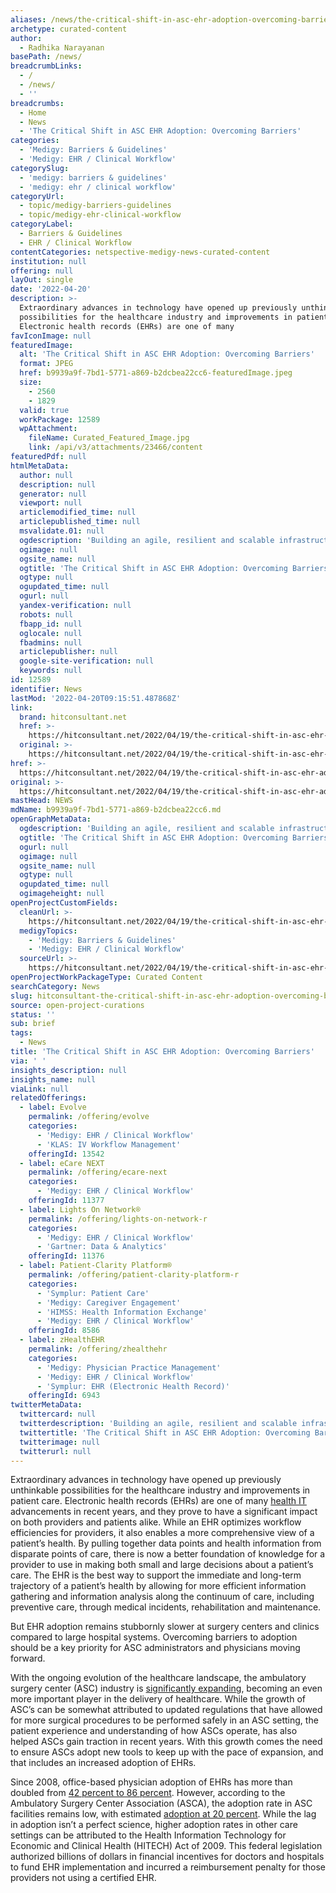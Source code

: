 ```yaml
---
aliases: /news/the-critical-shift-in-asc-ehr-adoption-overcoming-barriers
archetype: curated-content
author:
  - Radhika Narayanan
basePath: /news/
breadcrumbLinks:
  - /
  - /news/
  - ''
breadcrumbs:
  - Home
  - News
  - 'The Critical Shift in ASC EHR Adoption: Overcoming Barriers'
categories:
  - 'Medigy: Barriers & Guidelines'
  - 'Medigy: EHR / Clinical Workflow'
categorySlug:
  - 'medigy: barriers & guidelines'
  - 'medigy: ehr / clinical workflow'
categoryUrl:
  - topic/medigy-barriers-guidelines
  - topic/medigy-ehr-clinical-workflow
categoryLabel:
  - Barriers & Guidelines
  - EHR / Clinical Workflow
contentCategories: netspective-medigy-news-curated-content
institution: null
offering: null
layOut: single
date: '2022-04-20'
description: >-
  Extraordinary advances in technology have opened up previously unthinkable
  possibilities for the healthcare industry and improvements in patient care.
  Electronic health records (EHRs) are one of many 
favIconImage: null
featuredImage:
  alt: 'The Critical Shift in ASC EHR Adoption: Overcoming Barriers'
  format: JPEG
  href: b9939a9f-7bd1-5771-a869-b2dcbea22cc6-featuredImage.jpeg
  size:
    - 2560
    - 1829
  valid: true
  workPackage: 12589
  wpAttachment:
    fileName: Curated_Featured_Image.jpg
    link: /api/v3/attachments/23466/content
featuredPdf: null
htmlMetaData:
  author: null
  description: null
  generator: null
  viewport: null
  articlemodified_time: null
  articlepublished_time: null
  msvalidate.01: null
  ogdescription: 'Building an agile, resilient and scalable infrastructure.'
  ogimage: null
  ogsite_name: null
  ogtitle: 'The Critical Shift in ASC EHR Adoption: Overcoming Barriers'
  ogtype: null
  ogupdated_time: null
  ogurl: null
  yandex-verification: null
  robots: null
  fbapp_id: null
  oglocale: null
  fbadmins: null
  articlepublisher: null
  google-site-verification: null
  keywords: null
id: 12589
identifier: News
lastMod: '2022-04-20T09:15:51.487868Z'
link:
  brand: hitconsultant.net
  href: >-
    https://hitconsultant.net/2022/04/19/the-critical-shift-in-asc-ehr-adoption-overcoming-barriers/
  original: >-
    https://hitconsultant.net/2022/04/19/the-critical-shift-in-asc-ehr-adoption-overcoming-barriers/
href: >-
  https://hitconsultant.net/2022/04/19/the-critical-shift-in-asc-ehr-adoption-overcoming-barriers/
original: >-
  https://hitconsultant.net/2022/04/19/the-critical-shift-in-asc-ehr-adoption-overcoming-barriers/
mastHead: NEWS
mdName: b9939a9f-7bd1-5771-a869-b2dcbea22cc6.md
openGraphMetaData:
  ogdescription: 'Building an agile, resilient and scalable infrastructure.'
  ogtitle: 'The Critical Shift in ASC EHR Adoption: Overcoming Barriers'
  ogurl: null
  ogimage: null
  ogsite_name: null
  ogtype: null
  ogupdated_time: null
  ogimageheight: null
openProjectCustomFields:
  cleanUrl: >-
    https://hitconsultant.net/2022/04/19/the-critical-shift-in-asc-ehr-adoption-overcoming-barriers/
  medigyTopics:
    - 'Medigy: Barriers & Guidelines'
    - 'Medigy: EHR / Clinical Workflow'
  sourceUrl: >-
    https://hitconsultant.net/2022/04/19/the-critical-shift-in-asc-ehr-adoption-overcoming-barriers/
openProjectWorkPackageType: Curated Content
searchCategory: News
slug: hitconsultant-the-critical-shift-in-asc-ehr-adoption-overcoming-barriers
source: open-project-curations
status: ''
sub: brief
tags:
  - News
title: 'The Critical Shift in ASC EHR Adoption: Overcoming Barriers'
via: ' '
insights_description: null
insights_name: null
viaLink: null
relatedOfferings:
  - label: Evolve
    permalink: /offering/evolve
    categories:
      - 'Medigy: EHR / Clinical Workflow'
      - 'KLAS: IV Workflow Management'
    offeringId: 13542
  - label: eCare NEXT
    permalink: /offering/ecare-next
    categories:
      - 'Medigy: EHR / Clinical Workflow'
    offeringId: 11377
  - label: Lights On Network®
    permalink: /offering/lights-on-network-r
    categories:
      - 'Medigy: EHR / Clinical Workflow'
      - 'Gartner: Data & Analytics'
    offeringId: 11376
  - label: Patient-Clarity Platform®
    permalink: /offering/patient-clarity-platform-r
    categories:
      - 'Symplur: Patient Care'
      - 'Medigy: Caregiver Engagement'
      - 'HIMSS: Health Information Exchange'
      - 'Medigy: EHR / Clinical Workflow'
    offeringId: 8586
  - label: zHealthEHR
    permalink: /offering/zhealthehr
    categories:
      - 'Medigy: Physician Practice Management'
      - 'Medigy: EHR / Clinical Workflow'
      - 'Symplur: EHR (Electronic Health Record)'
    offeringId: 6943
twitterMetaData:
  twittercard: null
  twitterdescription: 'Building an agile, resilient and scalable infrastructure.'
  twittertitle: 'The Critical Shift in ASC EHR Adoption: Overcoming Barriers'
  twitterimage: null
  twitterurl: null
---
```

<p>Extraordinary advances in technology have opened up previously unthinkable possibilities for the healthcare industry and improvements in patient care. Electronic health records (EHRs) are one of many <a href="https://hitconsultant.net/category/health-it/">health IT</a> advancements in recent years, and they prove to have a significant impact on both providers and patients alike. While an EHR optimizes workflow efficiencies for providers, it also enables a more comprehensive view of a patient’s health. By pulling together data points and health information from disparate points of care, there is now a better foundation of knowledge for a provider to use in making both small and large decisions about a patient’s care. The EHR is the best way to support the immediate and long-term trajectory of a patient’s health by allowing for more efficient information gathering and information analysis along the continuum of care, including preventive care, through medical incidents, rehabilitation and maintenance.&nbsp;</p><p>But EHR adoption remains stubbornly slower at surgery centers and clinics compared to large hospital systems. Overcoming barriers to adoption should be a key priority for ASC administrators and physicians moving forward.&nbsp;&nbsp;&nbsp;</p><p>With the ongoing evolution of the healthcare landscape, the ambulatory surgery center (ASC) industry is <a href="https://www.beckersasc.com/new-asc-development/222-new-ascs-built-or-proposed-in-2021.html?utm_medium=email&amp;utm_content=newsletter">significantly expanding</a>, becoming an even more important player in the delivery of healthcare. While the growth of ASC’s can be somewhat attributed to updated regulations that have allowed for more surgical procedures to be performed safely in an ASC setting, the patient experience and understanding of how ASCs operate, has also helped ASCs gain traction in recent years. With this growth comes the need to ensure ASCs adopt new tools to keep up with the pace of expansion, and that includes an increased adoption of EHRs.&nbsp;</p><p>Since 2008, office-based physician adoption of EHRs has more than doubled from <a href="https://www.healthit.gov/data/quickstats/office-based-physician-electronic-health-record-adoption">42 percent to 86 percent</a>. However, according to the Ambulatory Surgery Center Association (ASCA), the adoption rate in ASC facilities remains low, with estimated <a href="https://www.ascfocus.org/content/articles-content/articles/2021/digital-debut/asca-survey-shows-mixed-usage-of-ehr-among-ascs#:~:text=Ascertaining%20the%20proportion%20of%20ASCs,an%20EHR%20right%20from%20opening.">adoption at 20 percent</a>. While the lag in adoption isn’t a perfect science, higher adoption rates in other care settings can be attributed to the Health Information Technology for Economic and Clinical Health (HITECH) Act of 2009. This federal legislation authorized billions of dollars in financial incentives for doctors and hospitals to fund EHR implementation and incurred a reimbursement penalty for those providers not using a certified EHR.&nbsp;</p>